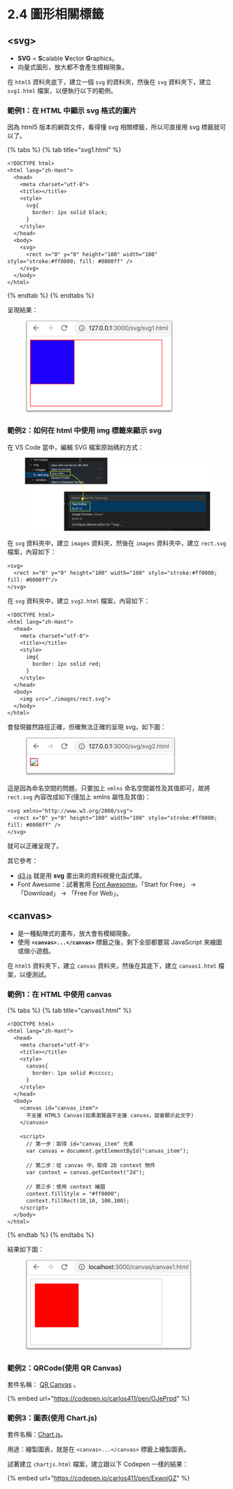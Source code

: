 # 2.4 圖形相關標籤

## \<svg>

* **SVG** = **S**calable **V**ector **G**raphics。
* 向量式圖形，放大都不會產生模糊現象。

在 `html5` 資料夾底下，建立一個 `svg` 的資料夾，然後在 `svg` 資料夾下，建立 `svg1.html` 檔案，以便執行以下的範例。

### 範例1：在 HTML 中顯示 svg 格式的圖片

因為 html5 版本的網頁文件，看得懂 svg 相關標籤，所以可直接用 svg 標籤就可以了。

{% tabs %}
{% tab title="svg1.html" %}
```markup
<!DOCTYPE html>
<html lang="zh-Hant">
  <head>
    <meta charset="utf-8">
    <title></title>
    <style>
      svg{
        border: 1px solid black;
      }
    </style>
  </head>
  <body>
    <svg>
      <rect x="0" y="0" height="100" width="100" style="stroke:#ff0000; fill: #0000ff" />
    </svg>
  </body>
</html>
```
{% endtab %}
{% endtabs %}

呈現結果：

<figure><img src="../.gitbook/assets/svg1.png" alt=""><figcaption></figcaption></figure>



### 範例2：如何在 html 中使用 img 標籤來顯示 svg

在 VS Code 當中，編輯 SVG 檔案原始碼的方式：

<figure><img src="../.gitbook/assets/svg_text_editor_hint.png" alt=""><figcaption></figcaption></figure>



在 `svg` 資料夾中，建立 `images` 資料夾，然後在 `images` 資料夾中，建立 `rect.svg` 檔案，內容如下：

```markup
<svg>
  <rect x="0" y="0" height="100" width="100" style="stroke:#ff0000; fill: #0000ff"/>
</svg>
```

在 `svg` 資料夾中，建立 `svg2.html` 檔案，內容如下：

```markup
<!DOCTYPE html>
<html lang="zh-Hant">
  <head>
    <meta charset="utf-8">
    <title></title>
    <style>
      img{
        border: 1px solid red;
      }
    </style>
  </head>
  <body>
    <img src="./images/rect.svg">
  </body>
</html>
```

會發現雖然路徑正確，但確無法正確的呈現 svg，如下圖：

<figure><img src="../.gitbook/assets/svg2_wrong (1).png" alt=""><figcaption></figcaption></figure>

這是因為命名空間的問題，只要加上 `xmlns` 命名空間屬性及其值即可，故將 `rect.svg` 內容改成如下(僅加上 xmlns 屬性及其值)：

```markup
<svg xmlns="http://www.w3.org/2000/svg">
  <rect x="0" y="0" height="100" width="100" style="stroke:#ff0000; fill: #0000ff" />
</svg>
```

就可以正確呈現了。





其它參考：

* [d3.js](https://d3js.org/) 就是用 **svg** 畫出來的資料視覺化函式庫。
* Font Awesome：試著套用 [Font Awesome](https://fontawesome.com/)。「Start for Free」 → 「Download」 → 「Free For Web」。



## \<canvas>

* 是一種點陣式的畫布，放大會有模糊現象。
* 使用 **`<canvas>...</canvas>`** 標籤之後，剩下全部都要寫 JavaScript 來繪圖或做小遊戲。

在 `html5` 資料夾下，建立 `canvas` 資料夾，然後在其底下，建立 `canvas1.html` 檔案，以便測試。

### 範例1：在 HTML 中使用 canvas

{% tabs %}
{% tab title="canvas1.html" %}
```markup
<!DOCTYPE html>
<html lang="zh-Hant">
  <head>
    <meta charset="utf-8">
    <title></title>
    <style>
      canvas{
        border: 1px solid #cccccc;
      }
    </style>
  </head>
  <body>
    <canvas id="canvas_item">
      不支援 HTML5 Canvas(如果瀏覽器不支援 canvas，就會顯示此文字)
    </canvas>

    <script>
      // 第一步：取得 id="canvas_item" 元素
      var canvas = document.getElementById("canvas_item");

      // 第二步：從 canvas 中，取得 2D context 物件
      var context = canvas.getContext("2d");

      // 第三步：使用 context 繪圖
      context.fillStyle = "#ff0000";
      context.fillRect(10,10, 100,100);
    </script>
  </body>
</html>
```
{% endtab %}
{% endtabs %}

結果如下圖：



<figure><img src="../.gitbook/assets/canvas1.png" alt=""><figcaption></figcaption></figure>



### 範例2：QRCode(使用 QR Canvas)

套件名稱： [QR Canvas](https://gera2ld.github.io/qrcanvas/docs/) 。

{% embed url="https://codepen.io/carlos411/pen/OJePrpd" %}



### 範例3：圖表(使用 Chart.js)

套件名稱：[Chart.js](https://www.chartjs.org/)。

用途：繪製圖表，就是在 `<canvas>...</canvas>` 標籤上繪製圖表。

試著建立 `chartjs.html` 檔案，建立跟以下 Codepen 一樣的結果：

{% embed url="https://codepen.io/carlos411/pen/ExwojGZ" %}



